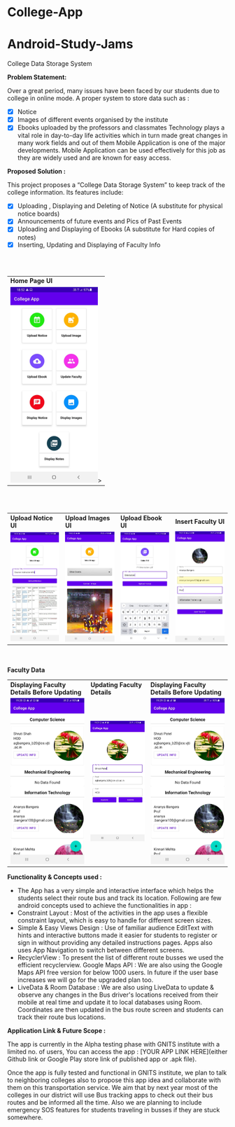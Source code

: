 # College-App
# Android-Study-Jams

College Data Storage System

<b> Problem Statement: </b>

Over a great period, many issues have been faced by our students due to college in online mode. 
A proper system to store data such as :
- [x] Notice
- [x] Images of different events organised by the institute 
- [x] Ebooks uploaded by the professors and classmates 
Technology plays a vital role in day-to-day life activities which in turn made great changes in many work fields and out of them Mobile Application is one of the major developments. Mobile Application can be used effectively for this job as they are widely used and are known for easy access.

<b> Proposed Solution : </b>

This project proposes a “College Data Storage System” to keep track of the college information.
Its features include:
- [x] Uploading , Displaying and Deleting of Notice (A substitute for physical notice boards)
- [x] Announcements of future events and Pics of Past Events 
- [x] Uploading and Displaying of Ebooks (A substitute for Hard copies of notes)
- [x] Inserting, Updating and Displaying of Faculty Info
<br>
<br>

<table>
  <tr>
    <td><b> Home Page UI </b></td>
  </tr>
  <tr>
    <td><img src = "images/HomePageUI.jpeg" width = 200>></td>
  </tr>
 </table>
 <br>
 <br>
<table>
  <tr>
    <td><b> Upload Notice UI </b></td>
     <td><b> Upload Images UI </b></td>
     <td><b> Upload Ebook UI </b></td>
    <td><b> Insert Faculty UI </b></td>
  </tr>
  <tr>
    <td><img src = "images/UploadNotice.jpeg" width = 200></td>
    <td><img src = "images/UploadImage.jpeg" width = 200></td>
    <td><img src = "images/UploadEbook.jpeg" width = 200></td>
    <td><img src = "images/AddTeacher.jpeg" width = 200></td>
  </tr>
 </table>
 <br>
 <br>
  <b>Faculty Data</b>
 <br>
 <table>
  <tr>
    <td><b> Displaying Faculty Details Before Updating</b></td>
     <td><b> Updating Faculty Details </b></td>
     <td><b> Displaying Faculty Details Before Updating</b></td>
  </tr>
  <tr>
    <td><img src = "images/DisplayingFacultyDetails.jpeg" width = 200></td>
    <td><img src = "images/UpdateTeacherDetails.jpeg" width = 200></td>
    <td><img src = "images/DisplayingUpdatedFacultyDetails.jpeg" width = 200></td>
  </tr>
 </table>
<b> Functionality & Concepts used : </b>

- The App has a very simple and interactive interface which helps the students select their route bus and track its location. Following are few android concepts used to achieve the functionalities in app : 
- Constraint Layout : Most of the activities in the app uses a flexible constraint layout, which is easy to handle for different screen sizes.
- Simple & Easy Views Design : Use of familiar audience EditText with hints and interactive buttons made it easier for students to register or sign in without providing any detailed instructions pages. Apps also uses App Navigation to switch between different screens.
- RecyclerView : To present the list of different route busses we used the efficient recyclerview.
Google Maps API : We are also using the Google Maps API free version for  below 1000 users. In future if the user base increases we will go for the upgraded plan too.
- LiveData & Room Database : We are also using LiveData to update & observe any changes in the Bus driver's locations received from their mobile at real time and update it to local databases using Room. Coordinates are then updated in the bus route screen and students can track their route bus locations.

<b> Application Link & Future Scope : </b>

The app is currently in the Alpha testing phase with GNITS institute with a limited no. of users, You can access the app : [YOUR APP LINK HERE](either Github link or Google Play store link of published app or .apk file).

Once the app is fully tested and functional in GNITS institute, we plan to talk to neighboring colleges also to propose this app idea and collaborate with them on this transportation service. We aim that by next year most of the colleges in our district will use Bus tracking apps to check out their bus routes and be informed all the time. Also we are planning to include emergency SOS features for students traveling in busses if they are stuck somewhere. 
